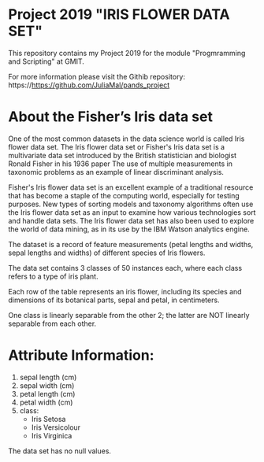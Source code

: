 # Project 2019 "IRIS FLOWER DATA SET"

This repository contains my Project 2019 for the module "Progmramming and Scripting" at GMIT.

For more information please visit the Githib repository: 
https://https://github.com/JuliaMal/pands_project

# About the Fisher’s Iris data set

One of the most common datasets in the data science world is called Iris flower data set.
The Iris flower data set or Fisher's Iris data set is a multivariate data set introduced by the British statistician and biologist Ronald Fisher in his 1936 paper The use of multiple measurements in taxonomic problems as an example of linear discriminant analysis.

Fisher's Iris flower data set is an excellent example of a traditional resource that has become a staple of the computing world, especially for testing purposes. 
New types of sorting models and taxonomy algorithms often use the Iris flower data set as an input to examine how various technologies sort and handle data sets. 
The Iris flower data set has also been used to explore the world of data mining, as in its use by the IBM Watson analytics engine.

The dataset is a record of feature measurements (petal lengths and widths, sepal lengths and widths) of different species of Iris flowers. 

The data set contains 3 classes of 50 instances each, where each class refers to a type of iris plant. 

Each row of the table represents an iris flower, including its species and dimensions of its botanical parts, sepal and petal, in centimeters.

One class is linearly separable from the other 2; the latter are NOT linearly separable from each other. 

# Attribute Information:

1. sepal length (cm) 
2. sepal width (cm) 
3. petal length (cm)  
4. petal width (cm)  
5. class: 
	- Iris Setosa 
	- Iris Versicolour 
	- Iris Virginica

The data set has no null values.

